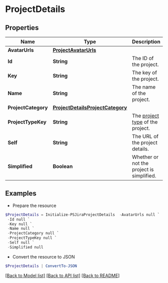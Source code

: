 # ProjectDetails
## Properties

Name | Type | Description | Notes
------------ | ------------- | ------------- | -------------
**AvatarUrls** | [**ProjectAvatarUrls**](ProjectAvatarUrls.md) |  | [optional] 
**Id** | **String** | The ID of the project. | [optional] 
**Key** | **String** | The key of the project. | [optional] [readonly] 
**Name** | **String** | The name of the project. | [optional] [readonly] 
**ProjectCategory** | [**ProjectDetailsProjectCategory**](ProjectDetailsProjectCategory.md) |  | [optional] 
**ProjectTypeKey** | **String** | The [project type](https://confluence.atlassian.com/x/GwiiLQ#Jiraapplicationsoverview-Productfeaturesandprojecttypes) of the project. | [optional] [readonly] 
**Self** | **String** | The URL of the project details. | [optional] [readonly] 
**Simplified** | **Boolean** | Whether or not the project is simplified. | [optional] [readonly] 

## Examples

- Prepare the resource
```powershell
$ProjectDetails = Initialize-PSJiraProjectDetails  -AvatarUrls null `
 -Id null `
 -Key null `
 -Name null `
 -ProjectCategory null `
 -ProjectTypeKey null `
 -Self null `
 -Simplified null
```

- Convert the resource to JSON
```powershell
$ProjectDetails | ConvertTo-JSON
```

[[Back to Model list]](../README.md#documentation-for-models) [[Back to API list]](../README.md#documentation-for-api-endpoints) [[Back to README]](../README.md)


